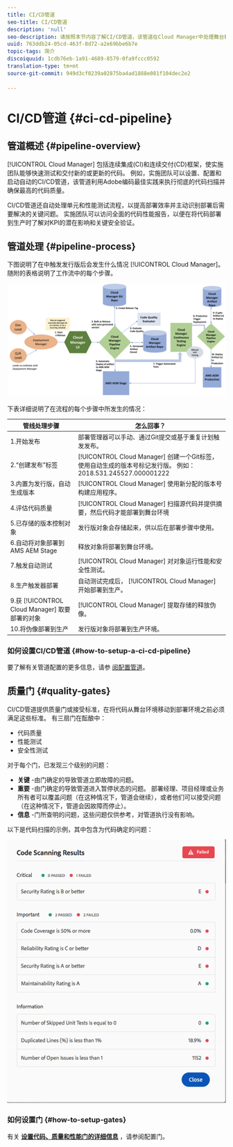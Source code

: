 ```yaml
---
title: CI/CD管道
seo-title: CI/CD管道
description: 'null'
seo-description: 请按照本节内容了解CI/CD管道，该管道在Cloud Manager中处理舞台和生产部署。
uuid: 763ddb24-05cd-463f-8d72-a2e69bbe6b7e
topic-tags: 简介
discoiquuid: 1cdb76eb-1a91-4689-8579-0fa9fccc0592
translation-type: tm+mt
source-git-commit: 949d3cf0239a02875ba4ad1888e081f104dec2e2

---
```



# CI/CD管道 {#ci-cd-pipeline}

## 管道概述 {#pipeline-overview}

[!UICONTROL Cloud Manager] 包括连续集成(CI)和连续交付(CD)框架，使实施团队能够快速测试和交付新的或更新的代码。 例如，实施团队可以设置、配置和启动自动的CI/CD管道，该管道利用Adobe编码最佳实践来执行彻底的代码扫描并确保最高的代码质量。

CI/CD管道还自动处理单元和性能测试流程，以提高部署效率并主动识别部署后需要解决的关键问题。 实施团队可以访问全面的代码性能报告，以便在将代码部署到生产时了解对KPI的潜在影响和关键安全验证。

## 管道处理 {#pipeline-process}

下图说明了在中触发发行版后会发生什么情况 [!UICONTROL Cloud Manager]。 随附的表格说明了工作流中的每个步骤。

![](assets/screen_shot_2018-05-30at82457pm.png)

下表详细说明了在流程的每个步骤中所发生的情况：

| 管线处理步骤 | 怎么回事？ |
|---|---|
| 1.开始发布 | 部署管理器可以手动、通过Git提交或基于重复计划触发发布。 |
| 2.“创建发布”标签 | [!UICONTROL Cloud Manager] 创建一个Git标签，使用自动生成的版本号标记发行版。 例如：2018.531.245527.000001222 |
| 3.内置为发行版，自动生成版本 | [!UICONTROL Cloud Manager] 使用新分配的版本号构建应用程序。 |
| 4.评估代码质量 | [!UICONTROL Cloud Manager] 扫描源代码并提供摘要，然后代码才能部署到舞台环境 |
| 5.已存储的版本控制对象 | 发行版对象会存储起来，供以后在部署步骤中使用。 |
| 6.自动将对象部署到AMS AEM Stage | 释放对象将部署到舞台环境。 |
| 7.触发自动测试 | [!UICONTROL Cloud Manager] 对对象运行性能和安全性测试。 |
| 8.生产触发器部署 | 自动测试完成后， [!UICONTROL Cloud Manager] 开始部署到生产。 |
| 9.获 [!UICONTROL Cloud Manager] 取要部署的对象 | [!UICONTROL Cloud Manager] 提取存储的释放伪像。 |
| 10.将伪像部署到生产 | 发行版对象将部署到生产环境。 |

### 如何设置CI/CD管道 {#how-to-setup-a-ci-cd-pipeline}

要了解有关管道配置的更多信息，请参 [阅配置管道](configuring-pipeline.md)。

## 质量门 {#quality-gates}

CI/CD管道提供质量门或接受标准，在将代码从舞台环境移动到部署环境之前必须满足这些标准。 有三扇门在酝酿中：

* 代码质量
* 性能测试
* 安全性测试

对于每个门，已发现三个级别的问题：

* **关键** -由门确定的导致管道立即故障的问题。
* **重要** -由门确定的导致管道进入暂停状态的问题。 部署经理、项目经理或业务所有者可以覆盖问题（在这种情况下，管道会继续），或者他们可以接受问题（在这种情况下，管道会因故障而停止）。
* **信息** -门所查明的问题，这些问题仅供参考，对管道执行没有影响。

以下是代码扫描的示例，其中包含为代码确定的问题：

![](assets/quality-gate-failed.png)

### 如何设置门 {#how-to-setup-gates}

有关 **[设置代码、质量和性能门的详细信息](configuring-pipeline.md)** ，请参阅配置门。
